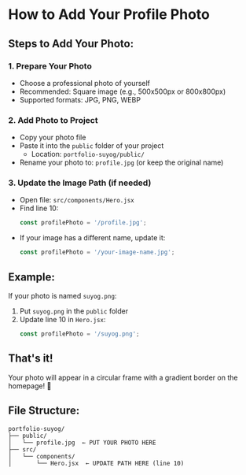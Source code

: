 # How to Add Your Profile Photo

## Steps to Add Your Photo:

### 1. Prepare Your Photo
- Choose a professional photo of yourself
- Recommended: Square image (e.g., 500x500px or 800x800px)
- Supported formats: JPG, PNG, WEBP

### 2. Add Photo to Project
- Copy your photo file
- Paste it into the `public` folder of your project
  - Location: `portfolio-suyog/public/`
- Rename your photo to: `profile.jpg` (or keep the original name)

### 3. Update the Image Path (if needed)
- Open file: `src/components/Hero.jsx`
- Find line 10:
  ```javascript
  const profilePhoto = '/profile.jpg';
  ```
- If your image has a different name, update it:
  ```javascript
  const profilePhoto = '/your-image-name.jpg';
  ```

## Example:
If your photo is named `suyog.png`:
1. Put `suyog.png` in the `public` folder
2. Update line 10 in `Hero.jsx`:
   ```javascript
   const profilePhoto = '/suyog.png';
   ```

## That's it! 
Your photo will appear in a circular frame with a gradient border on the homepage! 🎉

## File Structure:
```
portfolio-suyog/
├── public/
│   └── profile.jpg  ← PUT YOUR PHOTO HERE
├── src/
│   └── components/
│       └── Hero.jsx  ← UPDATE PATH HERE (line 10)
```
